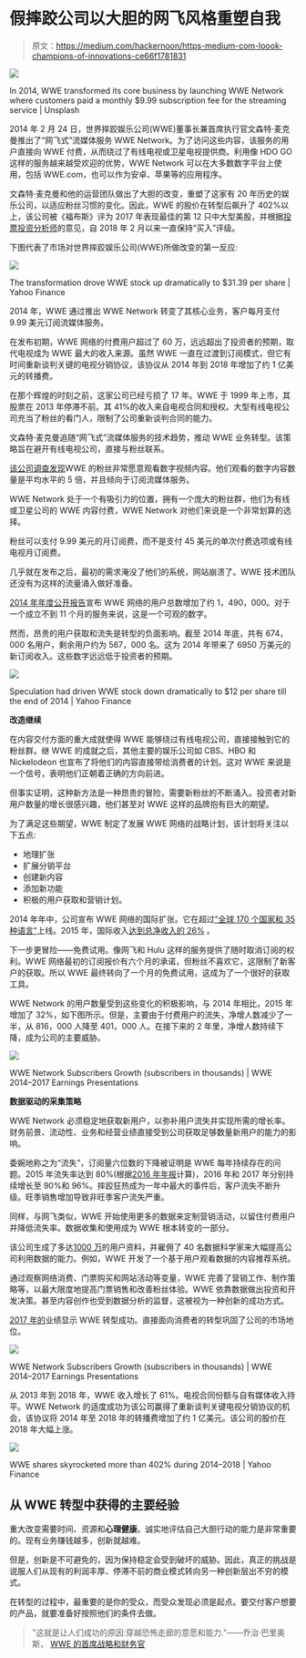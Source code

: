 # 假摔跤公司以大胆的网飞风格重塑自我

> 原文：<https://medium.com/hackernoon/https-medium-com-loook-champions-of-innovations-ce66f1781831>

![](img/fed2d114ff84145b5025a57c1c5448a6.png)

In 2014, WWE transformed its core business by launching WWE Network where customers paid a monthly $9.99 subscription fee for the streaming service | Unsplash

2014 年 2 月 24 日，世界摔跤娱乐公司(WWE)董事长兼首席执行官文森特·麦克曼推出了“网飞式”流媒体服务 WWE Network。为了访问这些内容，该服务的用户直接向 WWE 付费，从而绕过了有线电视或卫星电视提供商。利用像 HDO GO 这样的服务越来越受欢迎的优势，WWE Network 可以在大多数数字平台上使用，包括 WWE.com，也可以作为安卓、苹果等的应用程序。

文森特·麦克曼和他的运营团队做出了大胆的改变，重塑了这家有 20 年历史的娱乐公司，以适应粉丝习惯的变化。因此，WWE 的股价在转型后飙升了 402%以上，该公司被《福布斯》评为 2017 年表现最佳的第 12 只中大型美股，并根据[投票投资分析师](https://money.cnn.com/quote/forecast/forecast.html?symb=WWE)的意见，自 2018 年 2 月以来一直保持“买入”评级。

下图代表了市场对世界摔跤娱乐公司(WWE)所做改变的第一反应:

![](img/876e1e06bd736415691721e8ce02f3fe.png)

The transformation drove WWE stock up dramatically to $31.39 per share | Yahoo Finance

2014 年，WWE 通过推出 WWE Network 转变了其核心业务，客户每月支付 9.99 美元订阅流媒体服务。

在发布初期，WWE 网络的付费用户超过了 60 万，远远超出了投资者的预期，取代电视成为 WWE 最大的收入来源。虽然 WWE 一直在过渡到订阅模式，但它有时间重新谈判关键的电视分销协议，该协议从 2014 年到 2018 年增加了约 1 亿美元的转播费。

在那个辉煌的时刻之前，这家公司已经亏损了 17 年。WWE 于 1999 年上市，其股票在 2013 年停滞不前。其 41%的收入来自电视合同和授权。大型有线电视公司充当了粉丝的看门人，限制了公司重新谈判合同的能力。

文森特·麦克曼追随“网飞式”流媒体服务的技术趋势，推动 WWE 业务转型。该策略旨在避开有线电视公司，直接与粉丝联系。

[该公司调查发现](https://www.inc.com/jeff-haden/how-did-wwe-become-a-most-valuable-sports-brand-a-most-innovative-company-by-betting-on-and-disrupting-itself.html)WWE 的粉丝非常愿意观看数字视频内容。他们观看的数字内容数量是平均水平的 5 倍，并且倾向于订阅流媒体服务。

WWE Network 处于一个有吸引力的位置，拥有一个庞大的粉丝群，他们为有线或卫星公司的 WWE 内容付费，WWE Network 对他们来说是一个非常划算的选择。

粉丝可以支付 9.99 美元的月订阅费，而不是支付 45 美元的单次付费选项或有线电视月订阅费。

几乎就在发布之后，最初的需求淹没了他们的系统，网站崩溃了。WWE 技术团队还没有为这样的流量涌入做好准备。

[2014 年年度公开报告](https://corporate.wwe.com/~/media/Files/W/WWE/annual-reports/2014.PDF)宣布 WWE 网络的用户总数增加了约 1，490，000。对于一个成立不到 11 个月的服务来说，这是一个可观的数字。

然而，昂贵的用户获取和流失是转型的负面影响。截至 2014 年底，共有 674，000 名用户，剩余用户约为 567，000 名。这为 2014 年带来了 6950 万美元的新订阅收入。这些数字远远低于投资者的预期。

![](img/b91f99088b62fc78d2d64342f6870265.png)

Speculation had driven WWE stock down dramatically to $12 per share till the end of 2014 | Yahoo Finance

**改造继续**

在内容交付方面的重大成就使得 WWE 能够绕过有线电视公司，直接接触到它的粉丝群。继 WWE 的成就之后，其他主要的娱乐公司如 CBS、HBO 和 Nickelodeon 也宣布了将他们的内容直接带给消费者的计划。这对 WWE 来说是一个信号，表明他们正朝着正确的方向前进。

但事实证明，这种新方法是一种昂贵的冒险，需要新粉丝的不断涌入。投资者对新用户数量的增长很感兴趣，他们甚至对 WWE 这样的品牌抱有巨大的期望。

为了满足这些期望，WWE 制定了发展 WWE 网络的战略计划，该计划将关注以下五点:

*   地理扩张
*   扩展分销平台
*   创建新内容
*   添加新功能
*   积极的用户获取和营销计划。

2014 年年中，公司宣布 WWE 网络的国际扩张。它在超过[“全球 170 个国家和 35 种语言”](https://corporate.wwe.com/~/media/Files/W/WWE/annual-reports/2014.PDF)上线。2015 年，国际收入[达到总净收入的 26%](https://corporate.wwe.com/~/media/Files/W/WWE/annual-reports/annual-report-2017.pdf) 。

下一步更冒险——免费试用。像网飞和 Hulu 这样的服务提供了随时取消订阅的权利。WWE 网络最初的订阅报价有六个月的承诺，但粉丝不喜欢它，这限制了新客户的获取。所以 WWE 最终转向了一个月的免费试用，这成为了一个很好的获取工具。

WWE Network 的用户数量受到这些变化的积极影响，与 2014 年相比，2015 年增加了 32%，如下图所示。但是，主要由于付费用户的流失，净增人数减少了一半，从 816，000 人降至 401，000 人。在接下来的 2 年里，净增人数持续下降，成为公司的主要威胁。

![](img/c319976454f7ca452f89fe71be081dc2.png)

WWE Network Subscribers Growth (subscribers in thousands) | WWE 2014–2017 Earnings Presentations

**数据驱动的采集策略**

WWE Network 必须稳定地获取新用户，以弥补用户流失并实现所需的增长率。财务前景、流动性、业务和经营业绩直接受到公司获取足够数量新用户的能力的影响。

委婉地称之为“流失”，订阅量六位数的下降被证明是 WWE 每年持续存在的问题。2015 年流失率达到 80%(根据[2016 年年报](https://corporate.wwe.com/~/media/Files/W/WWE/annual-reports/2016.PDF)计算)，2016 年和 2017 年分别持续增长至 90%和 96%。摔跤狂热成为一年中最大的事件后，客户流失不断升级。旺季销售增加导致非旺季客户流失严重。

同样，与网飞类似，WWE 开始使用更多的数据来定制营销活动，以留住付费用户并降低流失率。数据收集和使用成为 WWE 根本转变的一部分。

该公司生成了多达[1000 万](https://corporate.wwe.com/~/media/Files/W/WWE/annual-reports/annual-report-2017.pdf)的用户资料，并雇佣了 40 名数据科学家来大幅提高公司利用数据的能力。例如，WWE 开发了一个基于用户观看数据的内容推荐系统。

通过观察网络消费、门票购买和网站活动等变量，WWE 完善了营销工作、制作策略等，以最大限度地提高门票销售和改善粉丝体验。WWE 依靠数据做出投资和开发决策。甚至内容创作也受到数据分析的监督，这被视为一种创新的成功方式。

[2017 年的](https://corporate.wwe.com/~/media/Files/W/WWE/annual-reports/annual-report-2017.pdf)业绩显示 WWE 转型成功。直接面向消费者的转型巩固了公司的市场地位。

![](img/3d56378c6cf5943f27ea73c73313cad5.png)

WWE Network Subscribers Growth (subscribers in thousands) | WWE 2014–2017 Earnings Presentations

从 2013 年到 2018 年，WWE 收入增长了 61%。电视合同份额与自有媒体收入持平。WWE Network 的适度成功为该公司赢得了重新谈判关键电视分销协议的机会，该协议将 2014 年至 2018 年的转播费增加了约 1 亿美元。该公司的股价在 2018 年大幅上涨。

![](img/53d9ae2f8717b99307cde80ea097a004.png)

WWE shares skyrocketed more than 402% during 2014–2018 | Yahoo Finance

## 从 WWE 转型中获得的主要经验

重大改变需要时间、资源和**心理健康**。诚实地评估自己大胆行动的能力是非常重要的。现有业务赚钱越多，创新就越难。

但是，创新是不可避免的，因为保持稳定会受到破坏的威胁。因此，真正的挑战是说服人们从现有的利润丰厚、停滞不前的商业模式转向另一种创新层出不穷的模式。

在转型的过程中，最重要的是你的受众，而受众发现必须是起点。要交付客户想要的产品，就要准备好按照他们的条件去做。

> "这就是让人们成功的原因:穿越恐怖走廊的意愿和能力."——乔治·巴里奥斯， [WWE 的首席战略和财务官](https://variety.com/2015/digital/news/4-key-lessons-wwe-has-learned-from-its-wwe-network-one-year-after-launch-1201440507/)